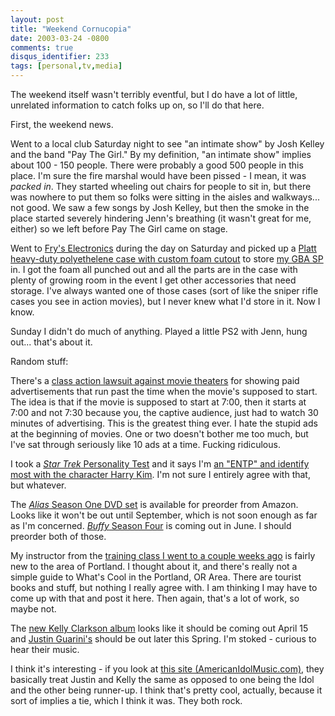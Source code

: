 ```yaml
---
layout: post
title: "Weekend Cornucopia"
date: 2003-03-24 -0800
comments: true
disqus_identifier: 233
tags: [personal,tv,media]
---
```

The weekend itself wasn't terribly eventful, but I do have a lot of
little, unrelated information to catch folks up on, so I'll do that
here.

 First, the weekend news.

 Went to a local club Saturday night to see "an intimate show" by Josh
Kelley and the band "Pay The Girl." By my definition, "an intimate show"
implies about 100 - 150 people. There were probably a good 500 people in
this place. I'm sure the fire marshal would have been pissed - I mean,
it was *packed in*. They started wheeling out chairs for people to sit
in, but there was nowhere to put them so folks were sitting in the
aisles and walkways... not good. We saw a few songs by Josh Kelley, but
then the smoke in the place started severely hindering Jenn's breathing
(it wasn't great for me, either) so we left before Pay The Girl came on
stage.

 Went to [Fry's Electronics](http://www.frys.com/) during the day on
Saturday and picked up a [Platt heavy-duty polyethelene case with custom
foam cutout](http://www.plattcases.com/Products-A-New.asp?ProductID=6)
to store [my GBA
SP](/archive/2003/03/21/ladies-ladies-ladies--gameboy-advance-sp-is-in-da.aspx)
in. I got the foam all punched out and all the parts are in the case
with plenty of growing room in the event I get other accessories that
need storage. I've always wanted one of those cases (sort of like the
sniper rifle cases you see in action movies), but I never knew what I'd
store in it. Now I know.

 Sunday I didn't do much of anything. Played a little PS2 with Jenn,
hung out... that's about it.

 Random stuff:

 There's a [class action lawsuit against movie
theaters](http://www.nomovieads.com/) for showing paid advertisements
that run past the time when the movie's supposed to start. The idea is
that if the movie is supposed to start at 7:00, then it starts at 7:00
and not 7:30 because you, the captive audience, just had to watch 30
minutes of advertising. This is the greatest thing ever. I hate the
stupid ads at the beginning of movies. One or two doesn't bother me too
much, but I've sat through seriously like 10 ads at a time. Fucking
ridiculous.

 I took a [*Star Trek* Personality
Test](http://startrek.about.com/library/weekly/aa080201.htm) and it says
I'm [an "ENTP" and identify most with the character Harry
Kim](http://startrek.about.com/library/weekly/aa080201u.htm). I'm not
sure I entirely agree with that, but whatever.

 The [*Alias* Season One DVD
set](http://www.amazon.com/exec/obidos/ASIN/B00005JLF1/mhsvortex) is
available for preorder from Amazon. Looks like it won't be out until
September, which is not soon enough as far as I'm concerned. [*Buffy*
Season
Four](http://www.amazon.com/exec/obidos/ASIN/B00008K2XP/mhsvortex) is
coming out in June. I should preorder both of those.

 My instructor from the [training class I went to a couple weeks
ago](/archive/2003/03/07/out-for-sql-training.aspx) is fairly new to the
area of Portland. I thought about it, and there's really not a simple
guide to What's Cool in the Portland, OR Area. There are tourist books
and stuff, but nothing I really agree with. I am thinking I may have to
come up with that and post it here. Then again, that's a lot of work, so
maybe not.

 The [new Kelly Clarkson
album](http://www.amazon.com/exec/obidos/ASIN/B00007GUIO/mhsvortex)
looks like it should be coming out April 15 and [Justin
Guarini's](http://www.amazon.com/exec/obidos/ASIN/B000078D18/mhsvortex)
should be out later this Spring. I'm stoked - curious to hear their
music.

 I think it's interesting - if you look at [this site
(AmericanIdolMusic.com)](http://www.americanidolmusic.com/), they
basically treat Justin and Kelly the same as opposed to one being the
Idol and the other being runner-up. I think that's pretty cool,
actually, because it sort of implies a tie, which I think it was. They
both rock.
